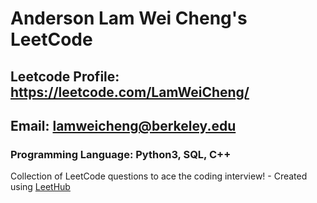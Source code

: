 # Anderson Lam Wei Cheng's LeetCode
## Leetcode Profile: https://leetcode.com/LamWeiCheng/
## Email: lamweicheng@berkeley.edu
### Programming Language: Python3, SQL, C++


Collection of LeetCode questions to ace the coding interview! - Created using [LeetHub](https://github.com/QasimWani/LeetHub)
